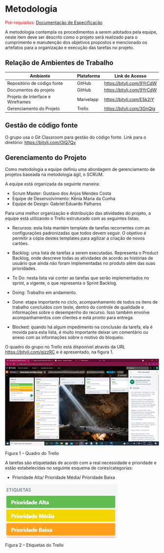 
# Metodologia

<span style="color:red">Pré-requisitos: <a href="2-Especificação do Projeto.md"> Documentação de Especificação</a></span>

A metodologia contempla os procedimentos a serem adotados pela equipe, neste item deve ser descrito como o projeto será realizado para o cumprimento e manutenção dos objetivos propostos e mencionado os artefatos para a organização e execução das tarefas no projeto.

## Relação de Ambientes de Trabalho

|              Ambiente              |   Plataforma   |      Link de Acesso       |
|------------------------------------|----------------|---------------------------|
| Repositório de código fonte        | GitHub         | https://bityli.com/9YrCdW |
| Documentos do projeto              | GitHub         | https://bityli.com/9YrCdW |
| Projeto de Interface e  Wireframes | Marvelapp      | https://bityli.com/E5k2iY |
| Gerenciamento do Projeto           | Trello         | https://bityli.com/3GnQIg |

## Gestão de código fonte

O grupo usa o Git Classroom para gestão do código fonte. Link para o diretório: https://bityli.com/OIQ7Qv

## Gerenciamento do Projeto

Como metodologia a equipe definiu uma abordagem de gerenciamento de projetos baseada na metodologia ágil, o SCRUM. 

A equipe está organizada da seguinte maneira:

* Scrum Master: Gustavo dos Anjos Mendes Costa
* Equipe de Desenvolvimento: Kênia Maria da Cunha 
* Equipe de Design: Gabriel Eduardo Palhares

Para uma melhor organização e distribuição das atividades do projeto, a equipe está utilizando o Trello estruturado com as seguintes listas:

* Recursos: esta lista mantém template de tarefas recorrentes com as configurações padronizadas que todos devem seguir. O objetivo é permitir a cópia destes templates para agilizar a criação de novos cartões. 

* Backlog: uma lista de tarefas a serem executadas. Representa o Product Backlog, onde descreve todas as atividades de acordo as histórias de usuário que ainda não foram implementadas no produto além das suas prioridades. 

* To Do: nesta lista vai conter as tarefas que serão implementados no sprint, a vigente, o que representa o Sprint Backlog.  

* Doing: Trabalho em andamento. 

* Done: etapa importante no ciclo, acompanhamento de todos os itens de trabalho concluídos com teste, dentro do controle de qualidade e informações sobre o desempenho do recurso. Isso também envolve acompanhamentos com clientes e está pronto para entrega. 

* Blocked: quando há algum impedimento na conclusão da tarefa, ela é movida para esta lista, é muito importante deixar um comentário ou anexo com as informações sobre o motivo do bloqueio. 

O quadro do grupo no Trello está disponível através da URL https://bityli.com/gjzzRC e é apresentado, na figura 1.

![](img/Trello.png)

Figura 1 – Quadro do Trello

A tarefas são etiquetadas de acordo com a real necessidade e prioridade e estão estabelecidas no seguinte esquema de cores/categorias:  

* Prioridade Alta/ Prioridade Média/ Prioridade Baixa

![](img/etiquetas.png)

Figura 2 – Etiquetas do Trello
